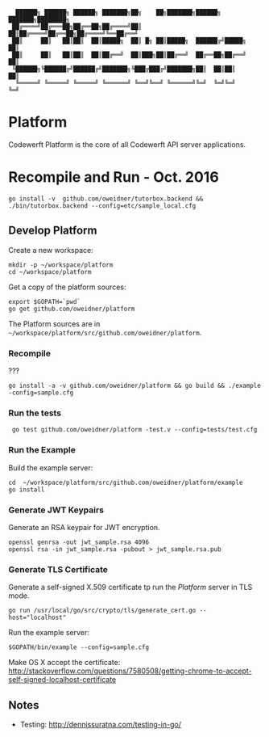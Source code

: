 ```
  ██████╗ ██████╗ ██████╗ ███████╗██╗    ██╗███████╗██████╗ ███████╗████████╗
 ██╔════╝██╔═══██╗██╔══██╗██╔════╝██║    ██║██╔════╝██╔══██╗██╔════╝╚══██╔══╝
 ██║     ██║   ██║██║  ██║█████╗  ██║ █╗ ██║█████╗  ██████╔╝█████╗     ██║
 ██║     ██║   ██║██║  ██║██╔══╝  ██║███╗██║██╔══╝  ██╔══██╗██╔══╝     ██║
 ╚██████╗╚██████╔╝██████╔╝███████╗╚███╔███╔╝███████╗██║  ██║██║        ██║
  ╚═════╝ ╚═════╝ ╚═════╝ ╚══════╝ ╚══╝╚══╝ ╚══════╝╚═╝  ╚═╝╚═╝        ╚═╝
```

# Platform
Codewerft Platform is the core of all Codewerft API server applications.

# Recompile and Run - Oct. 2016

```
go install -v  github.com/oweidner/tutorbox.backend && ./bin/tutorbox.backend --config=etc/sample_local.cfg
```


## Develop Platform

Create a new workspace:

```
mkdir -p ~/workspace/platform
cd ~/workspace/platform
```

Get a copy of the platform sources:

```
export $GOPATH=`pwd`
go get github.com/oweidner/platform
```

The Platform sources are in ` ~/workspace/platform/src/github.com/oweidner/platform`.

### Recompile

???

```
go install -a -v github.com/oweidner/platform && go build && ./example -config=sample.cfg
```

### Run the tests

```
 go test github.com/oweidner/platform -test.v --config=tests/test.cfg
```

### Run the Example

Build the example server:

```
cd  ~/workspace/platform/src/github.com/oweidner/platform/example
go install
```

### Generate JWT Keypairs

Generate an RSA keypair for JWT encryption.

```
openssl genrsa -out jwt_sample.rsa 4096
openssl rsa -in jwt_sample.rsa -pubout > jwt_sample.rsa.pub
```

### Generate TLS Certificate

Generate a self-signed X.509 certificate tp run the _Platform_ server in TLS mode.

```
go run /usr/local/go/src/crypto/tls/generate_cert.go --host="localhost"
```

Run the example server:

```
$GOPATH/bin/example --config=sample.cfg
```

Make OS X accept the certificate: http://stackoverflow.com/questions/7580508/getting-chrome-to-accept-self-signed-localhost-certificate


## Notes

* Testing: http://dennissuratna.com/testing-in-go/
